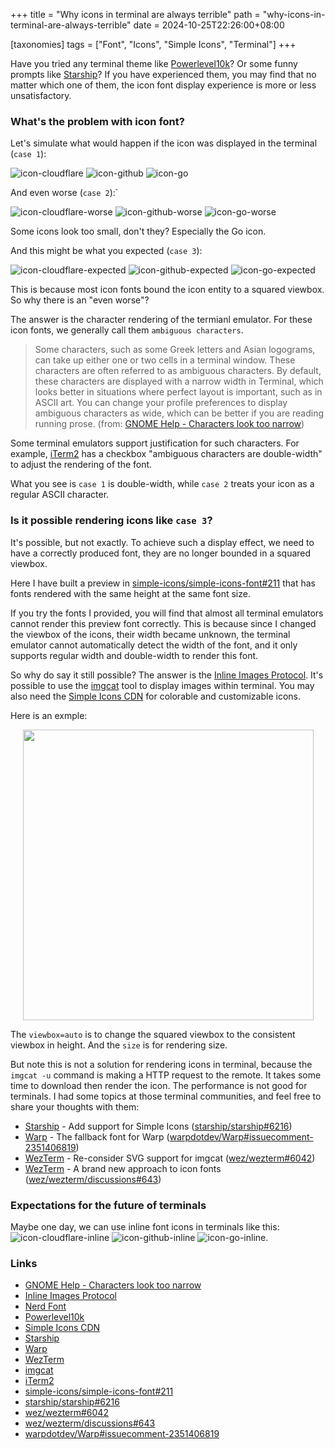 +++
title = "Why icons in terminal are always terrible"
path = "why-icons-in-terminal-are-always-terrible"
date = 2024-10-25T22:26:00+08:00

[taxonomies]
tags = ["Font", "Icons", "Simple Icons", "Terminal"]
+++

Have you tried any terminal theme like [Powerlevel10k]? Or some funny prompts like [Starship]?
If you have experienced them, you may find that no matter which one of them, the icon font display experience is more or less unsatisfactory.

<!-- more -->

### What's the problem with icon font?

Let's simulate what would happen if the icon was displayed in the terminal (`case 1`):

![icon-cloudflare]
![icon-github]
![icon-go]

And even worse (`case 2`):`

![icon-cloudflare-worse]
![icon-github-worse]
![icon-go-worse]

Some icons look too small, don't they? Especially the Go icon.

And this might be what you expected (`case 3`):

![icon-cloudflare-expected]
![icon-github-expected]
![icon-go-expected]

This is because most icon fonts bound the icon entity to a squared viewbox. So why there is an "even worse"?

The answer is the character rendering of the termianl emulator. For these icon fonts, we generally call them `ambiguous characters`.

> Some characters, such as some Greek letters and Asian logograms, can take up either one or two cells in a terminal window.
> These characters are often referred to as ambiguous characters.
> By default, these characters are displayed with a narrow width in Terminal, which looks better in situations where perfect layout is important, such as in ASCII art.
> You can change your profile preferences to display ambiguous characters as wide, which can be better if you are reading running prose.
> (from: [GNOME Help - Characters look too narrow])

Some terminal emulators support justification for such characters.
For example, [iTerm2] has a checkbox "ambiguous characters are double-width" to adjust the rendering of the font.

What you see is `case 1` is double-width, while `case 2` treats your icon as a regular ASCII character.

### Is it possible rendering icons like `case 3`?

It's possible, but not exactly. To achieve such a display effect, we need to have a correctly produced font, they are no longer bounded in a squared viewbox.

Here I have built a preview in [simple-icons/simple-icons-font#211] that has fonts rendered with the same height at the same font size.

If you try the fonts I provided, you will find that almost all terminal emulators cannot render this preview font correctly.
This is because since I changed the viewbox of the icons, their width became unknown, the terminal emulator cannot automatically detect the width of the font, and it only supports regular width and double-width to render this font.

So why do say it still possible? The answer is the [Inline Images Protocol].
It's possible to use the [imgcat] tool to display images within terminal.
You may also need the [Simple Icons CDN] for colorable and customizable icons.

Here is an exmple:

<p align="center">
  <img width="465" src="https://raw.githubusercontent.com/LitoMore/simple-icons-cdn/main/media/imgcat-screenshot.webp" />
</p>

The `viewbox=auto` is to change the squared viewbox to the consistent viewbox in height. And the `size` is for rendering size.

But note this is not a solution for rendering icons in terminal, because the `imgcat -u` command is making a HTTP request to the remote.
It takes some time to download then render the icon. The performance is not good for terminals.
I had some topics at those terminal communities, and feel free to share your thoughts with them:

- [Starship] - Add support for Simple Icons ([starship/starship#6216])
- [Warp] - The fallback font for Warp ([warpdotdev/Warp#issuecomment-2351406819])
- [WezTerm] - Re-consider SVG support for imgcat ([wez/wezterm#6042])
- [WezTerm] - A brand new approach to icon fonts ([wez/wezterm/discussions#643])

### Expectations for the future of terminals

Maybe one day, we can use inline font icons in terminals like this: ![icon-cloudflare-inline] ![icon-github-inline] ![icon-go-inline].

### Links

- [GNOME Help - Characters look too narrow]
- [Inline Images Protocol]
- [Nerd Font]
- [Powerlevel10k]
- [Simple Icons CDN]
- [Starship]
- [Warp]
- [WezTerm]
- [imgcat]
- [iTerm2]
- [simple-icons/simple-icons-font#211]
- [starship/starship#6216]
- [wez/wezterm#6042]
- [wez/wezterm/discussions#643]
- [warpdotdev/Warp#issuecomment-2351406819]

[GNOME Help - Characters look too narrow]: https://help.gnome.org/users/gnome-terminal/stable/pref-profile-char-width.html.en
[Inline Images Protocol]: https://iterm2.com/documentation-images.html
[Nerd Font]: https://www.nerdfonts.com
[Powerlevel10k]: https://github.com/romkatv/powerlevel10k
[Simple Icons CDN]: https://github.com/LitoMore/simple-icons-cdn
[Starship]: https://starship.rs
[Warp]: https://warp.dev
[WezTerm]: https://wezfurlong.org/wezterm/
[imgcat]: https://iterm2.com/utilities/imgcat
[iTerm2]: https://iterm2.com
[simple-icons/simple-icons-font#211]: https://github.com/simple-icons/simple-icons-font/issues/211
[starship/starship#6216]: https://github.com/starship/starship/issues/6216
[warpdotdev/Warp#issuecomment-2351406819]: https://github.com/warpdotdev/Warp/issues/789#issuecomment-2351406819
[wez/wezterm]: https://github.com/wez/wezterm
[wez/wezterm#6042]: https://github.com/wez/wezterm/issues/6042
[wez/wezterm/discussions#643]: https://github.com/wez/wezterm/discussions/6143
[icon-cloudflare]: https://cdn.simpleicons.org/cloudflare/999?size=20
[icon-cloudflare-worse]: https://cdn.simpleicons.org/cloudflare/999?size=10
[icon-cloudflare-inline]: https://cdn.simpleicons.org/cloudflare?viewbox=auto&size=14
[icon-cloudflare-expected]: https://cdn.simpleicons.org/cloudflare/999?viewbox=auto&size=20
[icon-github]: https://cdn.simpleicons.org/github/999?size=20
[icon-github-worse]: https://cdn.simpleicons.org/github/999?size=10
[icon-github-inline]: https://cdn.simpleicons.org/github/eaeaea?viewbox=auto&size=14
[icon-github-expected]: https://cdn.simpleicons.org/github/999?viewbox=auto&size=20
[icon-go]: https://cdn.simpleicons.org/go/999?size=20
[icon-go-worse]: https://cdn.simpleicons.org/go/999?size=10
[icon-go-inline]: https://cdn.simpleicons.org/go?viewbox=auto&size=14
[icon-go-expected]: https://cdn.simpleicons.org/go/999?viewbox=auto&size=20
